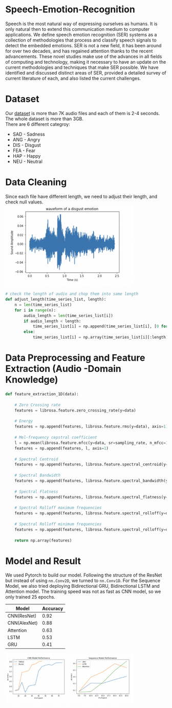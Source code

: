 # Speech-Emotion-Recognition
Speech is the most natural way of expressing ourselves as humans. It is only natural then to extend this communication medium to computer applications. We define speech emotion recognition (SER) systems as a collection of methodologies that process and classify speech signals to detect the embedded emotions. SER is not a new field, it has been around for over two decades, and has regained attention thanks to the recent advancements. These novel studies make use of the advances in all fields of computing and technology, making it necessary to have an update on the current methodologies and techniques that make SER possible. We have identified and discussed distinct areas of SER, provided a detailed survey of current literature of each, and also listed the current challenges.

# Dataset
Our [dataset](https://www.kaggle.com/datasets/dmitrybabko/speech-emotion-recognition-en?select=Ravdess) is more than 7K audio files and each of them is 2-4 seconds. The whole dataset is more than 3GB.  
There are 6 different categroy: 
- SAD - Sadness
- ANG - Angry
- DIS - Disgust
- FEA - Fear
- HAP - Happy
- NEU - Neutral

# Data Cleaning
Since each file have different length, we need to adjust their length, and check null values.
<img src="audio.png" width="400">

```python
# check the length of audio and chop them into same length
def adjust_length(time_series_list, length):
    n = len(time_series_list)
    for i in range(n):
        audio_length = len(time_series_list[i])
        if audio_length < length:
            time_series_list[i] = np.append(time_series_list[i], [0 for i in range(length-audio_length)])
        else:
            time_series_list[i] = np.array(time_series_list[i][:length])
```

# Data Preprocessing and Feature Extraction (Audio -Domain Knowledge)

```python
def feature_extraction_1D(data):

    # Zero Crossing rate
    features = librosa.feature.zero_crossing_rate(y=data)

    # Energy
    features = np.append(features, librosa.feature.rms(y=data), axis=1)

    # Mel-frequency cepstral coefficient
    l = np.mean(librosa.feature.mfcc(y=data, sr=sampling_rate, n_mfcc=13), axis=0).reshape(1, 106)
    features = np.append(features, l, axis=1)
    
    # Spectral Centroid
    features = np.append(features, librosa.feature.spectral_centroid(y=data, sr=sampling_rate), axis=1)
    
    # Spectral Bandwidth
    features = np.append(features, librosa.feature.spectral_bandwidth(y=data, sr=sampling_rate), axis=1)
    
    # Spectral Flatness
    features = np.append(features, librosa.feature.spectral_flatness(y=data), axis=1)
    
    # Spectral Rolloff maximum frequencies
    features = np.append(features, librosa.feature.spectral_rolloff(y=data, sr=sampling_rate), axis=1)
    
    # Spectral Rolloff minimum frequencies
    features = np.append(features, librosa.feature.spectral_rolloff(y=data, sr=sampling_rate, roll_percent=0.01), axis=1)
    
    return np.array(features)
```


# Model and Result
We used Pytorch to build our model. Following the structure of the ResNet but instead of using `nn.Conv2D`, we turned to `nn.Conv1D`.
For the Sequence Model, we also tried deploying Bidirectional GRU, Bidirectional LSTM and Attention model. The training speed was not as fast as CNN model, so we only trained 25 epochs. 

| Model | Accuracy |
|--------|--------|
| CNN(ResNet) | 0.92 |
| CNN(AlexNet) | 0.88 |
|Attention | 0.63|
|LSTM|0.53|
| GRU|0.41|


<img src="model_performance.png" width="400">

